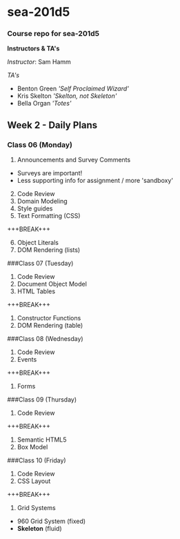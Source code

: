 # sea-201d5
### Course repo for sea-201d5
**Instructors & TA's**

*Instructor*: Sam Hamm

*TA's*
- Benton Green *'Self Proclaimed Wizard'*
- Kris Skelton *'Skelton, not Skeleton'*
- Bella Organ *'Totes'*

## Week 2 - Daily Plans
### Class 06 (Monday)
1. Announcements and Survey Comments
  - Surveys are important!
  - Less supporting info for assignment / more 'sandboxy'
2. Code Review
3. Domain Modeling
4. Style guides
5. Text Formatting (CSS)

+++BREAK+++

6. Object Literals
7. DOM Rendering (lists)

###Class 07 (Tuesday)
1. Code Review
2. Document Object Model
3. HTML Tables

+++BREAK+++

1. Constructor Functions
2. DOM Rendering (table)

###Class 08 (Wednesday)
1. Code Review
2. Events

+++BREAK+++

1. Forms

###Class 09 (Thursday)
1. Code Review

+++BREAK+++

1. Semantic HTML5
2. Box Model

###Class 10 (Friday)
1. Code Review
2. CSS Layout

+++BREAK+++

1. Grid Systems
  - 960 Grid System (fixed)
  - **Skeleton** (fluid)
